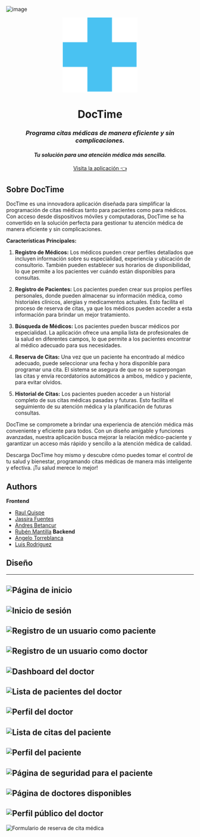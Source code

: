![image](https://github.com/No-Country/C13-01-N-JAVA-ANGULAR/assets/114030068/04e25098-8a24-4f01-91af-93c9ab3f8a71)<div align="center">
  <a href="">
    <img src="./doctime-frontend/src/assets/images/logo.svg" alt="Logo de DocTime" width="200" height="200">
  </a>
  <h1>DocTime</h1>
  <h3><em>Programa citas médicas de manera eficiente y sin complicaciones.</em></h3>
  <h4><em>Tu solución para una atención médica más sencilla.</em></h4>
  <p align="center">
    <a href="https://s9-13-m-express-react.vercel.app/">
        Visita la aplicación 👈
    </a>
  </p>
</div>

## Sobre DocTime

DocTime es una innovadora aplicación diseñada para simplificar la programación de citas médicas tanto para pacientes como para médicos. Con acceso desde dispositivos móviles y computadoras, DocTime se ha convertido en la solución perfecta para gestionar tu atención médica de manera eficiente y sin complicaciones.

**Características Principales:**

1. **Registro de Médicos:** Los médicos pueden crear perfiles detallados que incluyen información sobre su especialidad, experiencia y ubicación de consultorio. También pueden establecer sus horarios de disponibilidad, lo que permite a los pacientes ver cuándo están disponibles para consultas.

2. **Registro de Pacientes:** Los pacientes pueden crear sus propios perfiles personales, donde pueden almacenar su información médica, como historiales clínicos, alergias y medicamentos actuales. Esto facilita el proceso de reserva de citas, ya que los médicos pueden acceder a esta información para brindar un mejor tratamiento.

3. **Búsqueda de Médicos:** Los pacientes pueden buscar médicos por especialidad. La aplicación ofrece una amplia lista de profesionales de la salud en diferentes campos, lo que permite a los pacientes encontrar al médico adecuado para sus necesidades.

4. **Reserva de Citas:** Una vez que un paciente ha encontrado al médico adecuado, puede seleccionar una fecha y hora disponible para programar una cita. El sistema se asegura de que no se superpongan las citas y envía recordatorios automáticos a ambos, médico y paciente, para evitar olvidos.

5. **Historial de Citas:** Los pacientes pueden acceder a un historial completo de sus citas médicas pasadas y futuras. Esto facilita el seguimiento de su atención médica y la planificación de futuras consultas.

DocTime se compromete a brindar una experiencia de atención médica más conveniente y eficiente para todos. Con un diseño amigable y funciones avanzadas, nuestra aplicación busca mejorar la relación médico-paciente y garantizar un acceso más rápido y sencillo a la atención médica de calidad.

Descarga DocTime hoy mismo y descubre cómo puedes tomar el control de tu salud y bienestar, programando citas médicas de manera más inteligente y efectiva. ¡Tu salud merece lo mejor!

## Authors
**Frontend**
- [Raul Quispe](https://github.com/RaulQD)
- [Jassira Fuentes](https://github.com/JassiFuentes)
- [Andres Betancur](https://github.com/SwatColombia)
- [Rubén Mantilla](https://github.com/rubenmantilladev)
**Backend**
- [Angelo Torreblanca](https://github.com/Sleeping02)
- [Luis Rodriguez](https://github.com/LuisAngel98)

## Diseño
---
![Página de inicio](https://github.com/No-Country/C13-01-N-JAVA-ANGULAR/assets/114030068/a0d1aaf9-ec56-4ebd-b745-70efa89d8bb3)
---
![Inicio de sesión](https://github.com/No-Country/C13-01-N-JAVA-ANGULAR/assets/114030068/c83dc303-96ce-4b1d-a864-0c1d7ac638ea)
---
![Registro de un usuario como paciente](https://github.com/No-Country/C13-01-N-JAVA-ANGULAR/assets/114030068/aa38ca6b-f6f2-4bbc-a5bb-2d73495bfb6a)
---
![Registro de un usuario como doctor](https://github.com/No-Country/C13-01-N-JAVA-ANGULAR/assets/114030068/c1fdcff8-24fb-47de-8912-09a4a416b7b0)
---
![Dashboard del doctor](https://github.com/No-Country/C13-01-N-JAVA-ANGULAR/assets/114030068/97ce448a-6173-44b5-a802-a761953d0882)
---
![Lista de pacientes del doctor](https://github.com/No-Country/C13-01-N-JAVA-ANGULAR/assets/114030068/b5b8b7d8-1b47-4525-a031-efa03c639b65)
---
![Perfil del doctor](https://github.com/No-Country/C13-01-N-JAVA-ANGULAR/assets/114030068/4feaf48e-d77e-4802-8d03-21a4bd4439e7)
---
![Lista de citas del paciente](https://github.com/No-Country/C13-01-N-JAVA-ANGULAR/assets/114030068/432aade2-2dba-4527-8cdc-89d9a8294266)
---
![Perfil del paciente](https://github.com/No-Country/C13-01-N-JAVA-ANGULAR/assets/114030068/e4f2a05c-f3ed-4335-8acc-5571c7a3a694)
---
![Página de seguridad para el paciente](https://github.com/No-Country/C13-01-N-JAVA-ANGULAR/assets/114030068/125fe566-564f-4b5c-8c92-84a4c133b3db)
---
![Página de doctores disponibles](https://github.com/No-Country/C13-01-N-JAVA-ANGULAR/assets/114030068/9a3635be-ce19-4103-9e58-b67deda26dda)
---
![Perfil público del doctor](https://github.com/No-Country/C13-01-N-JAVA-ANGULAR/assets/114030068/0143316d-52a3-4562-80bc-a2b8d5f2655e)
---
![Formulario de reserva de cita médica](https://github.com/No-Country/C13-01-N-JAVA-ANGULAR/assets/114030068/9fd21f6a-0e90-4270-a343-a968f79eccbc)
